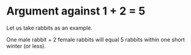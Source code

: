 # Argument against 1 + 2 = 5

Let us take rabbits as an example.

One male rabbit + 2 female rabbits will equal 5 rabbits within one short winter (or less).
